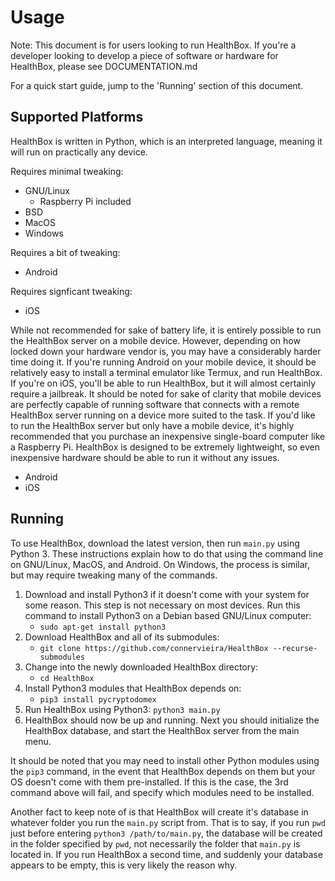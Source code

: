 # Usage

Note: This document is for users looking to run HealthBox. If you're a developer looking to develop a piece of software or hardware for HealthBox, please see DOCUMENTATION.md

For a quick start guide, jump to the 'Running' section of this document.


## Supported Platforms

HealthBox is written in Python, which is an interpreted language, meaning it will run on practically any device.

Requires minimal tweaking:
- GNU/Linux
    - Raspberry Pi included
- BSD
- MacOS
- Windows

Requires a bit of tweaking:
- Android

Requires signficant tweaking:
- iOS

While not recommended for sake of battery life, it is entirely possible to run the HealthBox server on a mobile device. However, depending on how locked down your hardware vendor is, you may have a considerably harder time doing it. If you're running Android on your mobile device, it should be relatively easy to install a terminal emulator like Termux, and run HealthBox. If you're on iOS, you'll be able to run HealthBox, but it will almost certainly require a jailbreak. It should be noted for sake of clarity that mobile devices are perfectly capable of running software that connects with a remote HealthBox server running on a device more suited to the task. If you'd like to run the HealthBox server but only have a mobile device, it's highly recommended that you purchase an inexpensive single-board computer like a Raspberry Pi. HealthBox is designed to be extremely lightweight, so even inexpensive hardware should be able to run it without any issues.


- Android
- iOS


## Running

To use HealthBox, download the latest version, then run `main.py` using Python 3. These instructions explain how to do that using the command line on GNU/Linux, MacOS, and Android. On Windows, the process is similar, but may require tweaking many of the commands.

1. Download and install Python3 if it doesn't come with your system for some reason. This step is not necessary on most devices. Run this command to install Python3 on a Debian based GNU/Linux computer:
    - `sudo apt-get install python3`
2. Download HealthBox and all of its submodules:
    - `git clone https://github.com/connervieira/HealthBox --recurse-submodules`
3. Change into the newly downloaded HealthBox directory:
    - `cd HealthBox`
4. Install Python3 modules that HealthBox depends on:
    - `pip3 install pycryptodomex`
5. Run HealthBox using Python3:
    `python3 main.py`
6. HealthBox should now be up and running. Next you should initialize the HealthBox database, and start the HealthBox server from the main menu.

It should be noted that you may need to install other Python modules using the `pip3` command, in the event that HealthBox depends on them but your OS doesn't come with them pre-installed. If this is the case, the 3rd command above will fail, and specify which modules need to be installed.

Another fact to keep note of is that HealthBox will create it's database in whatever folder you run the `main.py` script from. That is to say, if you run `pwd` just before entering `python3 /path/to/main.py`, the database will be created in the folder specified by `pwd`, not necessarily the folder that `main.py` is located in. If you run HealthBox a second time, and suddenly your database appears to be empty, this is very likely the reason why.
